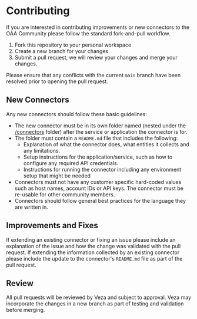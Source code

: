 # Contributing

If you are interested in contributing improvements or new connectors to the OAA Community please follow the standard
fork-and-pull workflow.

1. Fork this repository to your personal workspace
2. Create a new branch for your changes
3. Submit a pull request, we will review your changes and merge your changes.

Please ensure that any conflicts with the current `main` branch have been resolved prior to opening the pull request.

## New Connectors
Any new connectors should follow these basic guidelines:

* The new connector must be in its own folder named (nested under the [/connectors](connectors/) folder)
after the service or application the connector is for.
* The folder must contain a `README.md` file that includes the following:
  - Explanation of what the connector does, what entities it collects and any limitations.
  - Setup instructions for the application/service, such as how to configure any required API credentials.
  - Instructions for running the connector including any environment setup that might be needed
* Connectors must not have any customer specific hard-coded values such as host names, account IDs or API keys. The connector must be re-usable for other community members.
* Connectors should follow general best practices for the language they are written in.

## Improvements and Fixes
If extending an existing connector or fixing an issue please include an explanation of the issue and how the change was
validated with the pull request. If extending the information collected by an existing connector please include the
update to the connector's `README.md` file as part of the pull request.

## Review
All pull requests will be reviewed by Veza and subject to approval. Veza may incorporate the changes in a new branch as
part of testing and validation before merging. 
